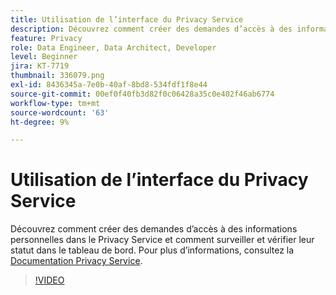 ```yaml
---
title: Utilisation de l’interface du Privacy Service
description: Découvrez comment créer des demandes d’accès à des informations personnelles dans l’interface utilisateur et surveiller/réviser leur état dans le tableau de bord.
feature: Privacy
role: Data Engineer, Data Architect, Developer
level: Beginner
jira: KT-7719
thumbnail: 336079.png
exl-id: 8436345a-7e0b-40af-8bd8-534fdf1f8e44
source-git-commit: 00ef0f40fb3d82f0c06428a35c0e402f46ab6774
workflow-type: tm+mt
source-wordcount: '63'
ht-degree: 9%

---
```



# Utilisation de l’interface du Privacy Service

Découvrez comment créer des demandes d’accès à des informations personnelles dans le Privacy Service et comment surveiller et vérifier leur statut dans le tableau de bord. Pour plus d’informations, consultez la [Documentation Privacy Service](https://experienceleague.adobe.com/docs/experience-platform/privacy/home.html?lang=fr).

>[!VIDEO](https://video.tv.adobe.com/v/336079?learn=on)
